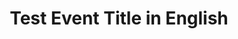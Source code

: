 ---
type: phd-thesis-defense
title: Test Event Title in English
name: Elon Musk
datetime: 2025-08-03T11:30:00
duration: 1.5h
location: USA
---